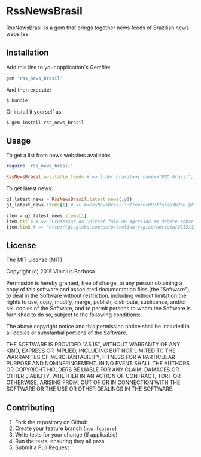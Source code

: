 # RssNewsBrasil

RssNewsBrasil is a gem that brings together news feeds of Brazilian news websites.

## Installation

Add this line to your application's Gemfile:

```ruby
gem 'rss_news_brasil'
```

And then execute:

    $ bundle

Or install it yourself as:

    $ gem install rss_news_brasil

## Usage
To get a list from news websites available:

```ruby
require 'rss_news_brasil'

RssNewsBrasil.available_feeds # => {:bbc_brasil=>{:name=>"BBC Brasil", :available_feeds=>{:category=>{:economy=>{:name=>"Economia", :url=>"http://www.bbc.com/portuguese/topicos/economia/index.xml"}, :latest_news=>{:name=>"Últimas Notícias", :url=>"http://www.bbc.com/portuguese/index.xml"}}}}, ...}
```

To get latest news:

```ruby
g1_latest_news = RssNewsBrasil.latest_news(:g1)
g1_latest_news.items[1] # => #<RssNewsBrasil::Item:0x007ffa5a63b9b8 @title="Professor da Univasf fala de agressão em debate sobre racismo na UPE", @link="http://g1.globo.com/pe/petrolina-regiao/noticia/2015/12/professor-da-univasf-fala-de-agressao-em-debate-sobre-racismo-na-upe.html">

item = g1_latest_news.items[1]
item.title # => "Professor da Univasf fala de agressão em debate sobre racismo na UPE"
item.link # => "http://g1.globo.com/pe/petrolina-regiao/noticia/2015/12/professor-da-univasf-fala-de-agressao-em-debate-sobre-racismo-na-upe.html"

```

## License
The MIT License (MIT)

Copyright (c) 2015 Vinicius Barbosa

Permission is hereby granted, free of charge, to any person obtaining a copy
of this software and associated documentation files (the "Software"), to deal
in the Software without restriction, including without limitation the rights
to use, copy, modify, merge, publish, distribute, sublicense, and/or sell
copies of the Software, and to permit persons to whom the Software is
furnished to do so, subject to the following conditions:

The above copyright notice and this permission notice shall be included in all
copies or substantial portions of the Software.

THE SOFTWARE IS PROVIDED "AS IS", WITHOUT WARRANTY OF ANY KIND, EXPRESS OR
IMPLIED, INCLUDING BUT NOT LIMITED TO THE WARRANTIES OF MERCHANTABILITY,
FITNESS FOR A PARTICULAR PURPOSE AND NONINFRINGEMENT. IN NO EVENT SHALL THE
AUTHORS OR COPYRIGHT HOLDERS BE LIABLE FOR ANY CLAIM, DAMAGES OR OTHER
LIABILITY, WHETHER IN AN ACTION OF CONTRACT, TORT OR OTHERWISE, ARISING FROM,
OUT OF OR IN CONNECTION WITH THE SOFTWARE OR THE USE OR OTHER DEALINGS IN THE
SOFTWARE.



## Contributing

1. Fork the repository on Github
2. Create your feature branch (`new-feature`)
4. Write tests for your change (if applicable)
5. Run the tests, ensuring they all pass
6. Submit a Pull Request
